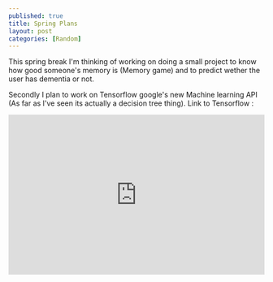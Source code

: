 ```yaml
---
published: true
title: Spring Plans
layout: post
categories: [Random]
---
```

This spring break I'm thinking of working on doing a small project to know how good someone's memory is (Memory game) and to predict wether the user has dementia or not.

Secondly I plan to work on Tensorflow google's new Machine learning API (As far as I've seen its actually a decision tree thing).
Link to Tensorflow : 
<iframe  height="315" width="100%" src="https://www.youtube.com/embed/oZikw5k_2FM" frameborder="0" allowfullscreen></iframe>